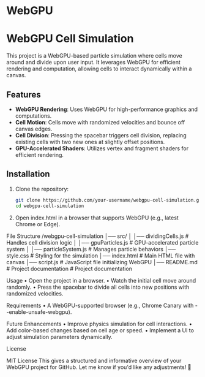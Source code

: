 # WebGPU
# WebGPU Cell Simulation  

This project is a WebGPU-based particle simulation where cells move around and divide upon user input. It leverages WebGPU for efficient rendering and computation, allowing cells to interact dynamically within a canvas.  

## Features  

- **WebGPU Rendering**: Uses WebGPU for high-performance graphics and computations.  
- **Cell Motion**: Cells move with randomized velocities and bounce off canvas edges.  
- **Cell Division**: Pressing the spacebar triggers cell division, replacing existing cells with two new ones at slightly offset positions.  
- **GPU-Accelerated Shaders**: Utilizes vertex and fragment shaders for efficient rendering.  

## Installation  

1. Clone the repository:  
   ```sh
   git clone https://github.com/your-username/webgpu-cell-simulation.git  
   cd webgpu-cell-simulation  
   

2.	Open index.html in a browser that supports WebGPU (e.g., latest Chrome or Edge).

File Structure
/webgpu-cell-simulation
│── src/
│   │── dividingCells.js    # Handles cell division logic
│   │── gpuParticles.js     # GPU-accelerated particle system
│   │── particleSystem.js   # Manages particle behaviors
│── style.css               # Styling for the simulation
│── index.html              # Main HTML file with canvas
│── script.js               # JavaScript file initializing WebGPU
│── README.md               # Project documentation       # Project documentation

Usage
	•	Open the project in a browser.
	•	Watch the initial cell move around randomly.
	•	Press the spacebar to divide all cells into new positions with randomized velocities.

Requirements
	•	A WebGPU-supported browser (e.g., Chrome Canary with --enable-unsafe-webgpu).

Future Enhancements
	•	Improve physics simulation for cell interactions.
	•	Add color-based changes based on cell age or speed.
	•	Implement a UI to adjust simulation parameters dynamically.

License

MIT License
This gives a structured and informative overview of your WebGPU project for GitHub. Let me know if you'd like any adjustments! 🚀
